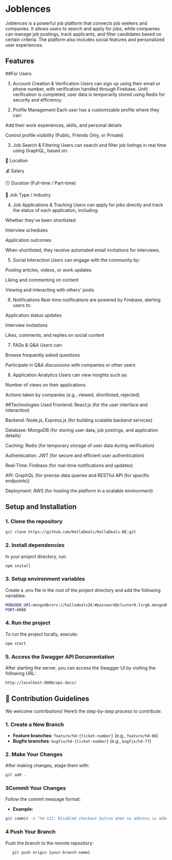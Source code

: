 # Joblences 

Joblences is a powerful job platform that connects job seekers and companies. It allows users to search and apply for jobs, while companies can manage job postings, track applicants, and filter candidates based on certain criteria. The platform also includes social features and personalized user experiences.

## Features

##For Users
1. Account Creation & Verification
Users can sign up using their email or phone number, with verification handled through Firebase.
Until verification is completed, user data is temporarily stored using Redis for security and efficiency.

2. Profile Management
Each user has a customizable profile where they can:

Add their work experiences, skills, and personal details

Control profile visibility (Public, Friends Only, or Private)

3. Job Search & Filtering
Users can search and filter job listings in real time using GraphQL, based on:

📍 Location

💰 Salary

🕒 Duration (Full-time / Part-time)

🏢 Job Type / Industry

4. Job Applications & Tracking
Users can apply for jobs directly and track the status of each application, including:

Whether they’ve been shortlisted

Interview schedules

Application outcomes

When shortlisted, they receive automated email invitations for interviews.

5. Social Interaction
Users can engage with the community by:

Posting articles, videos, or work updates

Liking and commenting on content

Viewing and interacting with others' posts

6. Notifications
Real-time notifications are powered by Firebase, alerting users to:

Application status updates

Interview invitations

Likes, comments, and replies on social content

7. FAQs & Q&A
Users can:

Browse frequently asked questions

Participate in Q&A discussions with companies or other users

8. Application Analytics
Users can view insights such as:

Number of views on their applications

Actions taken by companies (e.g., viewed, shortlisted, rejected)



##Technologies Used
Frontend: React.js (for the user interface and interaction)

Backend: Node.js, Express.js (for building scalable backend services)

Database: MongoDB (for storing user data, job postings, and application details)

Caching: Redis (for temporary storage of user data during verification)

Authentication: JWT (for secure and efficient user authentication)

Real-Time: Firebase (for real-time notifications and updates)

API: GraphQL (for precise data queries and RESTful API (for specific endpoints))

Deployment: AWS (for hosting the platform in a scalable environment)

## Setup and Installation

### 1. Clone the repository
```bash
git clone https://github.com/HallaDeals/HallaDeals-BE.git
```

### 2. Install dependencies
In your project directory, run:

```bash
npm install
```

### 3. Setup environment variables
Create a .env file in the root of the project directory and add the following variables:

```bash
MONGODB_URI=mongodb+srv://halladeals26:#password@cluster0.lsrg6.mongodb.net/halla?retryWrites=true&w=majority&appName=Cluster0
PORT=8080
```

### 4. Run the project
To run the project locally, execute:

```bash
npm start
```

### 5. Access the Swagger API Documentation
After starting the server, you can access the Swagger UI by visiting the following URL:

```bash
http://localhost:8080/api-docs/
```

## 🤝 Contribution Guidelines

We welcome contributions! Here’s the step-by-step process to contribute:

### **1. Create a New Branch**

- **Feature branches**: `feature/hd-{ticket-number}` (e.g., `feature/hd-66`)
- **Bugfix branches**: `bugfix/hd-{ticket-number}` (e.g., `bugfix/hd-77`)

### **2. Make Your Changes**

After making changes, stage them with:

```bash
git add .
```

### **3Commit Your Changes**

Follow the commit message format:

- **Example:**

```bash
git commit -m "hd-121: Disabled checkout button when no address is added"
```

### **4 Push Your Branch**

Push the branch to the remote repository:

```bash
   git push origin {your-branch-name}
```

